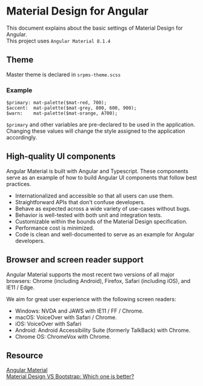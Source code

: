 # Material Design for Angular

This document explains about the basic settings of Material Design for Angular. \
This project uses `Angular Material 8.1.4` 

## Theme

Master theme is declared in `srpms-theme.scss`
### Example
```
$primary: mat-palette($mat-red, 700);
$accent:  mat-palette($mat-grey, 800, 600, 900);
$warn:    mat-palette($mat-orange, A700);
```
`$primary` and other variables are pre-declared to be used in the application.
Changing these values will change the style assigned to the application accordingly.

## High-quality UI components
Angular Material is built with Angular and Typescript. These components serve as an example of how to build Angular UI components that follow best practices.
- Internationalized and accessible so that all users can use them.
- Straightforward APIs that don't confuse developers.
- Behave as expected across a wide variety of use-cases without bugs.
- Behavior is well-tested with both unit and integration tests.
- Customizable within the bounds of the Material Design specification.
- Performance cost is minimized.
- Code is clean and well-documented to serve as an example for Angular developers.

## Browser and screen reader support
Angular Material supports the most recent two versions of all major browsers: Chrome (including Android), Firefox, Safari (including iOS), and IE11 / Edge.

We aim for great user experience with the following screen readers:

- Windows: NVDA and JAWS with IE11 / FF / Chrome.
- macOS: VoiceOver with Safari / Chrome.
- iOS: VoiceOver with Safari
- Android: Android Accessibility Suite (formerly TalkBack) with Chrome.
- Chrome OS: ChromeVox with Chrome.

## Resource
[Angular Material](https://material.angular.io/) \
[Material Design VS Bootstrap: Which one is better?](https://azmind.com/material-design-vs-bootstrap/)



